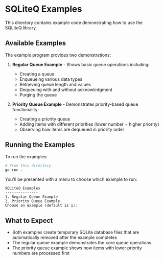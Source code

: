 # SQLiteQ Examples

This directory contains example code demonstrating how to use the SQLiteQ library.

## Available Examples

The example program provides two demonstrations:

1. **Regular Queue Example** - Shows basic queue operations including:
   - Creating a queue
   - Enqueueing various data types
   - Retrieving queue length and values
   - Dequeuing with and without acknowledgment
   - Purging the queue

2. **Priority Queue Example** - Demonstrates priority-based queue functionality:
   - Creating a priority queue
   - Adding items with different priorities (lower number = higher priority)
   - Observing how items are dequeued in priority order

## Running the Examples

To run the examples:

```bash
# From this directory
go run .
```

You'll be presented with a menu to choose which example to run:

```
SQLiteQ Examples
---------------
1. Regular Queue Example
2. Priority Queue Example
Choose an example (default is 1):
```

## What to Expect

- Both examples create temporary SQLite database files that are automatically removed after the example completes
- The regular queue example demonstrates the core queue operations
- The priority queue example shows how items with lower priority numbers are processed first
